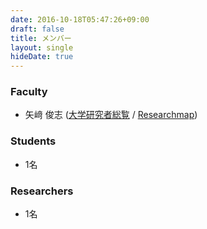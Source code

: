 ```yaml
---
date: 2016-10-18T05:47:26+09:00
draft: false
title: メンバー
layout: single
hideDate: true
---
```


### Faculty

- 矢﨑 俊志 ([大学研究者総覧](https://researchers.uec.ac.jp/search/detail?systemId=66331fd1bcf826a4520e17560c007669&lang=ja) / [Researchmap](https://researchmap.jp/syunji))

### Students

- 1名

### Researchers

- 1名

